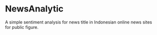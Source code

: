 NewsAnalytic
============

A simple sentiment analysis for news title in Indonesian online news sites for public figure.

